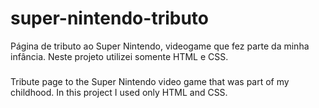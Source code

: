 # super-nintendo-tributo

Página de tributo ao Super Nintendo, videogame que fez parte da minha infância. Neste projeto utilizei somente HTML e CSS.

#####

Tribute page to the Super Nintendo video game that was part of my childhood. In this project I used only HTML and CSS.
